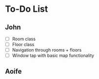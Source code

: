 # To-Do List
## John
- [ ] Room class
- [ ] Floor class
- [ ] Navigation through rooms + floors
- [ ] Window tap with basic map functionality
## Aoife
